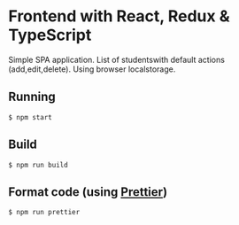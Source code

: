# Frontend with React, Redux & TypeScript

Simple SPA application. 
List of studentswith default actions (add,edit,delete).
Using browser localstorage.

## Running

```
$ npm start
```

## Build

```
$ npm run build
```

## Format code (using [Prettier](https://github.com/prettier/prettier))

```
$ npm run prettier
```
